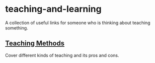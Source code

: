 # teaching-and-learning
A collection of useful links for someone who is thinking about teaching something.

## [Teaching Methods](https://teach.com/what/teachers-know/teaching-methods/)
Cover different kinds of teaching and its pros and cons.
